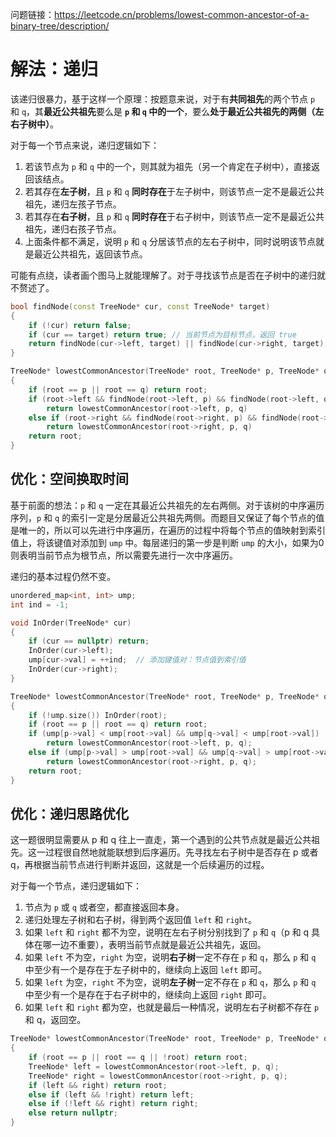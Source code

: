 问题链接：https://leetcode.cn/problems/lowest-common-ancestor-of-a-binary-tree/description/

# 解法：递归

该递归很暴力，基于这样一个原理：按题意来说，对于有**共同祖先**的两个节点 `p` 和 `q`，其**最近公共祖先**要么是 **`p` 和 `q` 中的一个**，要么**处于最近公共祖先的两侧（左右子树中）**。

对于每一个节点来说，递归逻辑如下：
1. 若该节点为 `p` 和 `q` 中的一个，则其就为祖先（另一个肯定在子树中），直接返回该结点。
2. 若其存在**左子树**，且 `p` 和 `q` **同时存在**于左子树中，则该节点一定不是最近公共祖先，递归左孩子节点。
3. 若其存在**右子树**，且 `p` 和 `q` **同时存在**于右子树中，则该节点一定不是最近公共祖先，递归右孩子节点。
4. 上面条件都不满足，说明 `p` 和 `q` 分居该节点的左右子树中，同时说明该节点就是最近公共祖先，返回该节点。

可能有点绕，读者画个图马上就能理解了。对于寻找该节点是否在子树中的递归就不赘述了。

```cpp
bool findNode(const TreeNode* cur, const TreeNode* target)
{
    if (!cur) return false;
    if (cur == target) return true;	// 当前节点为目标节点，返回 true
    return findNode(cur->left, target) || findNode(cur->right, target);	// 前往左子树和右子树中寻找是否存在目标节点
}

TreeNode* lowestCommonAncestor(TreeNode* root, TreeNode* p, TreeNode* q)
{
    if (root == p || root == q) return root;
    if (root->left && findNode(root->left, p) && findNode(root->left, q))
        return lowestCommonAncestor(root->left, p, q)
    else if (root->right && findNode(root->right, p) && findNode(root->right, q))
        return lowestCommonAncestor(root->right, p, q)
    return root;
}
```

## 优化：空间换取时间

基于前面的想法：`p` 和 `q` 一定在其最近公共祖先的左右两侧。对于该树的中序遍历序列，`p` 和 `q` 的索引一定是分居最近公共祖先两侧。而题目又保证了每个节点的值是唯一的，所以可以先进行中序遍历，在遍历的过程中将每个节点的值映射到索引值上，将该键值对添加到 `ump` 中。每层递归的第一步是判断 `ump` 的大小，如果为0则表明当前节点为根节点，所以需要先进行一次中序遍历。

递归的基本过程仍然不变。

```cpp
unordered_map<int, int> ump;
int ind = -1;

void InOrder(TreeNode* cur)
{
    if (cur == nullptr) return;
    InOrder(cur->left);
    ump[cur->val] = ++ind;  // 添加键值对：节点值到索引值
    InOrder(cur->right);
}

TreeNode* lowestCommonAncestor(TreeNode* root, TreeNode* p, TreeNode* q)
{
    if (!ump.size()) InOrder(root);
    if (root == p || root == q) return root;
    if (ump[p->val] < ump[root->val] && ump[q->val] < ump[root->val])
        return lowestCommonAncestor(root->left, p, q);
    else if (ump[p->val] > ump[root->val] && ump[q->val] > ump[root->val])
        return lowestCommonAncestor(root->right, p, q);      
    return root;
}
```

## 优化：递归思路优化

这一题很明显需要从 p 和 q 往上一直走，第一个遇到的公共节点就是最近公共祖先。这一过程很自然地就能联想到后序遍历。先寻找左右子树中是否存在 p 或者 q，再根据当前节点进行判断并返回，这就是一个后续遍历的过程。

对于每一个节点，递归逻辑如下：
1. 节点为 `p` 或 `q` 或者空，都直接返回本身。
2. 递归处理左子树和右子树，得到两个返回值 `left` 和 `right`。
3. 如果 `left` 和 `right` 都不为空，说明在左右子树分别找到了 `p` 和 `q`（p 和 q 具体在哪一边不重要），表明当前节点就是最近公共祖先，返回。
4. 如果 `left` 不为空，`right` 为空，说明**右子树**一定不存在 `p` 和 `q`，那么 `p` 和 `q` 中至少有一个是存在于左子树中的，继续向上返回 `left` 即可。
5. 如果 `left` 为空，`right` 不为空，说明**左子树**一定不存在 `p` 和 `q`，那么 `p` 和 `q` 中至少有一个是存在于右子树中的，继续向上返回 `right` 即可。
6. 如果 `left` 和 `right` 都为空，也就是最后一种情况，说明左右子树都不存在 `p` 和 q，返回空。

```cpp
TreeNode* lowestCommonAncestor(TreeNode* root, TreeNode* p, TreeNode* q)
{
    if (root == p || root == q || !root) return root;
    TreeNode* left = lowestCommonAncestor(root->left, p, q);
    TreeNode* right = lowestCommonAncestor(root->right, p, q);
    if (left && right) return root;
    else if (left && !right) return left;
    else if (!left && right) return right;
    else return nullptr;
}
```
